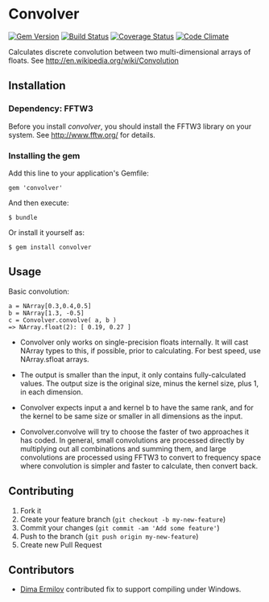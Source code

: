 # Convolver

[![Gem Version](https://badge.fury.io/rb/convolver.png)](http://badge.fury.io/rb/convolver)
[![Build Status](https://api.travis-ci.com/neilslater/convolver.png?branch=master)](https://travis-ci.com/github/neilslater/convolver)
[![Coverage Status](https://coveralls.io/repos/neilslater/convolver/badge.png?branch=master)](https://coveralls.io/r/neilslater/convolver?branch=master)
[![Code Climate](https://codeclimate.com/github/neilslater/convolver.png)](https://codeclimate.com/github/neilslater/convolver)

Calculates discrete convolution between two multi-dimensional arrays of floats.
See http://en.wikipedia.org/wiki/Convolution

## Installation

### Dependency: FFTW3

Before you install *convolver*, you should install the FFTW3 library on your system.
See http://www.fftw.org/ for details.

### Installing the gem

Add this line to your application's Gemfile:

    gem 'convolver'

And then execute:

    $ bundle

Or install it yourself as:

    $ gem install convolver

## Usage

Basic convolution:

    a = NArray[0.3,0.4,0.5]
    b = NArray[1.3, -0.5]
    c = Convolver.convolve( a, b )
    => NArray.float(2): [ 0.19, 0.27 ]

 * Convolver only works on single-precision floats internally. It will cast NArray types to this, if
possible, prior to calculating. For best speed, use NArray.sfloat arrays.

 * The output is smaller than the input, it only contains fully-calculated values. The output size
is the original size, minus the kernel size, plus 1, in each dimension.

 * Convolver expects input a and kernel b to have the same rank, and for the kernel to be same size
or smaller in all dimensions as the input.

 * Convolver.convolve will try to choose the faster of two approaches it has coded. In general,
small convolutions are processed directly by multiplying out all combinations and summing them,
and large convolutions are processed using FFTW3 to convert to frequency space where convolution
is simpler and faster to calculate, then convert back.

## Contributing

1. Fork it
2. Create your feature branch (`git checkout -b my-new-feature`)
3. Commit your changes (`git commit -am 'Add some feature'`)
4. Push to the branch (`git push origin my-new-feature`)
5. Create new Pull Request

## Contributors

 * [Dima Ermilov](https://github.com/adworse) contributed fix to support compiling under Windows.
